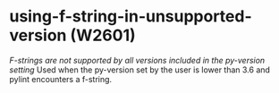 # using-f-string-in-unsupported-version (W2601)

*F-strings are not supported by all versions included in the py-version
setting* Used when the py-version set by the user is lower than 3.6 and
pylint encounters a f-string.
